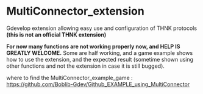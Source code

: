 # MultiConnector_extension
Gdevelop extension allowing easy use and configuration of THNK protocols **(this is not an official THNK extension)**

**For now many functions are not working properly now, and HELP IS GREATLY WELCOME.** Some are half working, and a game example shows how to use the extension, and the expected result (sometime shown using other functions and not the extension in case it is still bugged).

where to find the MultiConnector_example_game : https://github.com/Boblib-Gdev/Github_EXAMPLE_using_MultiConnector
